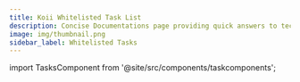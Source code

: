 ```yaml
---
title: Koii Whitelisted Task List
description: Concise Documentations page providing quick answers to tech words related to Koii network
image: img/thumbnail.png
sidebar_label: Whitelisted Tasks
---
```


import TasksComponent from '@site/src/components/taskcomponents';

<TasksComponent />
